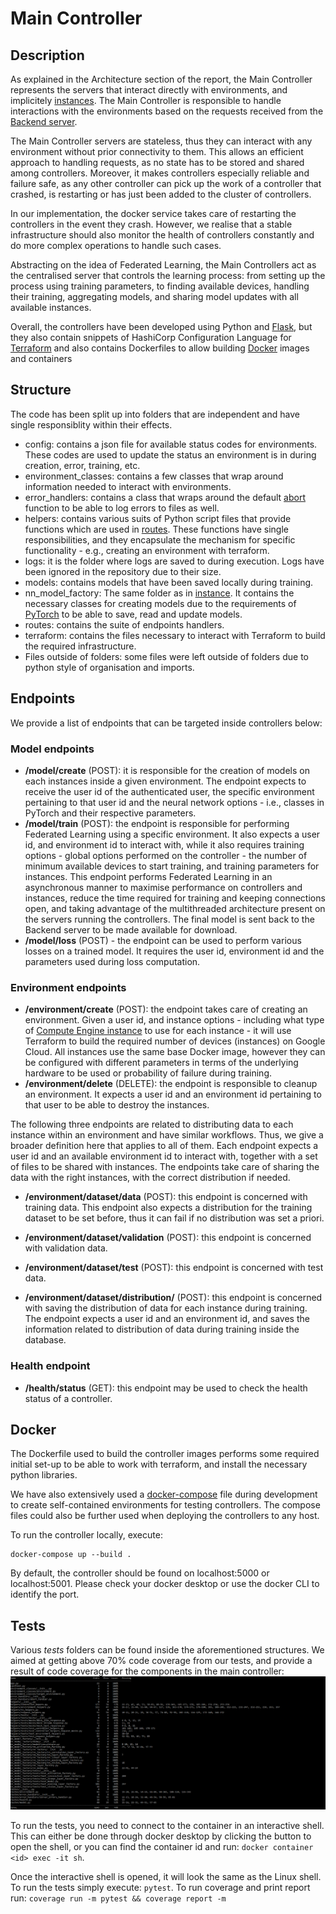 # Main Controller

## Description

As explained in the Architecture section of the report, the Main Controller represents the servers that interact directly with environments, and implicitely [instances](../instance/README.md). The Main Controller is responsible to handle interactions with the environments based on the requests received from the [Backend server](../backend_server/README.md).

The Main Controller servers are stateless, thus they can interact with any environment without prior connectivity to them. This allows an efficient approach to handling requests, as no state has to be stored and shared among controllers. Moreover, it makes controllers especially reliable and failure safe, as any other controller can pick up the work of a controller that crashed, is restarting or has just been added to the cluster of controllers.

In our implementation, the docker service takes care of restarting the controllers in the event they crash. However, we realise that a stable infrastructure should also monitor the health of controllers constantly and do more complex operations to handle such cases.

Abstracting on the idea of Federated Learning, the Main Controllers act as the centralised server that controls the learning process: from setting up the process using training parameters, to finding available devices, handling their training, aggregating models, and sharing model updates with all available instances.

Overall, the controllers have been developed using Python and [Flask](https://flask.palletsprojects.com/en/2.0.x/), but they also contain snippets of HashiCorp Configuration Language for [Terraform](https://www.terraform.io) and also contains Dockerfiles to allow building [Docker](https://www.docker.com) images and containers

## Structure

The code has been split up into folders that are independent and have single responsiblity within their effects.

- config: contains a json file for available status codes for environments. These codes are used to update the status an environment is in during creation, error, training, etc.
- environment_classes: contains a few classes that wrap around information needed to interact with environments.
- error_handlers: contains a class that wraps around the default [abort](https://flask.palletsprojects.com/en/2.0.x/api/#flask.abort) function to be able to log errors to files as well.
- helpers: contains various suits of Python script files that provide functions which are used in [routes](./routes/). These functions have single responsibilities, and they encapsulate the mechanism for specific functionality - e.g., creating an environment with terraform.
- logs: it is the folder where logs are saved to during execution. Logs have been ignored in the repository due to their size.
- models: contains models that have been saved locally during training.
- nn_model_factory: The same folder as in [instance](../instance/README.md). It contains the necessary classes for creating models due to the requirements of [PyTorch](https://pytorch.org) to be able to save, read and update models.
- routes: contains the suite of endpoints handlers.
- terraform: contains the files necessary to interact with Terraform to build the required infrastructure.
- Files outside of folders: some files were left outside of folders due to python style of organisation and imports.

## Endpoints

We provide a list of endpoints that can be targeted inside controllers below:

### Model endpoints

- **/model/create** (POST): it is responsible for the creation of models on each instances inside a given environment. The endpoint expects to receive the user id of the authenticated user, the specific environment pertaining to that user id and the neural network options - i.e., classes in PyTorch and their respective parameters.
- **/model/train** (POST): the endpoint is responsible for performing Federated Learning using a specific environment. It also expects a user id, and environment id to interact with, while it also requires training options - global options performed on the controller - the number of minimum available devices to start training, and training parameters for instances. This endpoint performs Federated Learning in an asynchronous manner to maximise performance on controllers and instances, reduce the time required for training and keeping connections open, and taking advantage of the multithreaded architecture present on the servers running the controllers. The final model is sent back to the Backend server to be made available for download.
- **/model/loss** (POST) - the endpoint can be used to perform various losses on a trained model. It requires the user id, environment id and the parameters used during loss computation.

### Environment endpoints

- **/environment/create** (POST): the endpoint takes care of creating an environment. Given a user id, and instance options - including what type of [Compute Engine instance](https://cloud.google.com/compute#section-6) to use for each instance - it will use Terraform to build the required number of devices (instances) on Google Cloud. All instances use the same base Docker image, however they can be configured with different parameters in terms of the underlying hardware to be used or probability of failure during training.
- **/environment/delete** (DELETE): the endpoint is responsible to cleanup an environment. It expects a user id and an environment id pertaining to that user to be able to destroy the instances.

The following three endpoints are related to distributing data to each instance within an environment and have similar workflows. Thus, we give a broader definition here that applies to all of them. Each endpoint expects a user id and an available environment id to interact with, together with a set of files to be shared with instances. The endpoints take care of sharing the data with the right instances, with the correct distribution if needed.

- **/environment/dataset/data** (POST): this endpoint is concerned with training data. This endpoint also expects a distribution for the training dataset to be set before, thus it can fail if no distribution was set a priori.
- **/environment/dataset/validation** (POST): this endpoint is concerned with validation data.
- **/environment/dataset/test** (POST): this endpoint is concerned with test data.

- **/environment/dataset/distribution/** (POST): this endpoint is concerned with saving the distribution of data for each instance during training. The endpoint expects a user id and an environment id, and saves the information related to distribution of data during training inside the database.

### Health endpoint

- **/health/status** (GET): this endpoint may be used to check the health status of a controller.

## Docker

The Dockerfile used to build the controller images performs some required initial set-up to be able to work with terraform, and install the necessary python libraries.

We have also extensively used a [docker-compose](./docker-compose.yml) file during development to create self-contained environments for testing controllers. The compose files could also be further used when deploying the controllers to any host.

To run the controller locally, execute:

```Docker
docker-compose up --build .
```

By default, the controller should be found on localhost:5000 or localhost:5001. Please check your docker desktop or use the docker CLI to identify the port.

## Tests

Various _tests_ folders can be found inside the aforementioned structures. We aimed at getting above 70% code coverage from our tests, and provide a result of code coverage for the components in the main controller:
![code coverage](../useful_images/code_coverage.PNG)

To run the tests, you need to connect to the container in an interactive shell. This can either be done through docker desktop by clicking the button to open the shell, or you can find the container id and run:
`docker container <id> exec -it sh`.

Once the interactive shell is opened, it will look the same as the Linux shell. To run the tests simply execute:
`pytest`. To run coverage and print report run:
`coverage run -m pytest && coverage report -m`
